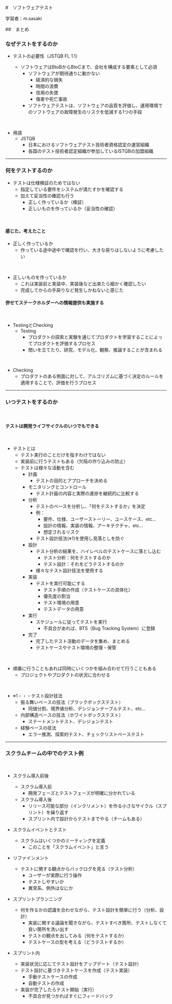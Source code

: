 #　ソフトウェアテスト

学習者：m.sasaki

##　まとめ

### なぜテストをするのか
- テストの必要性（JSTQB FL 1.1）

    - ソフトウェアはBtoBからBtoCまで、会社を構成する要素として必須
        - ソフトウェアが期待通りに動かない
            - 経済的な損失
            - 時間の浪費
            - 信用の失墜
            - 傷害や死亡事故
        - ソフトウェアテストは、ソフトウェアの品質を評価し、運用環境でのソフトウェアの故障発生のリスクを低減する1つの手段

<br>

- 用語
    - JSTQB
        - 日本におけるソフトウェアテスト技術者資格認定の運営組織
        - 各国のテスト技術者認定組織が参加しているISTQBの加盟組織

---

### 何をテストするのか
- テストは仕様検証のためではない
  - 指定している要件をシステムが満たすかを確認する
  - 加えて妥当性の確認も行う
    - 正しく作っているか（検証）
    - 正しいものを作っているか（妥当性の確認）

<br>

#### 感じた、考えたこと

- 正しく作っているか
  - 作っている途中途中で確認を行い、大きな戻りはしないように考慮したい

<br>

- 正しいものを作っているか
  - これは実装前と実装中、実装後など出来たら細かく確認したい
  - 完成してからの手戻りなど発生しかねないと感じた

#### 併せてステークホルダーへの情報提供も実施する

<br>

- TestingとChecking
  - Testing
    - プロダクトの探索と実験を通じてプロダクトを学習することによってプロダクトを評価するプロセス
    - 問いを立てたり、研究、モデル化、観察、推論することが含まれる

<br>

  - Checking
    - プロダクトのある側面に対して、アルゴリズムに基づく決定のルールを適用することで、評価を行うプロセス

---

### いつテストをするのか

<br>

#### テストは開発ライフサイクルのいつでもできる

<br>

- テストとは
  - テスト実行のことだけを指すわけではない
  - 実装前に行うテストもある（欠陥の作り込みの防止）
  - テストは様々な活動を含む
    - 計画
      - テストの目的とアプローチを決める
    - モニタリングとコントロール
      - テスト計画の内容と実際の進捗を継続的に比較する
    - 分析
      - テストのベースを分析し、「何をテストするか」を決定
      - 例：
        - 要件、仕様、ユーザーストーリー、ユースケース、etc...
        - 設計の情報、実装の情報、アーキテクチャ、etc...
        - 想定されるリスク
      - テスト設計技法(※1)を使用し見落としを防ぐ
    - 設計
      - テスト分析の結果を、ハイレベルのテストケースに落とし込む
        - テスト分析：何をテストするのか
        - テスト設計：それをどうテストするのか
      - 様々なテスト設計技法を使用する
    - 実装
      - テストを実行可能にする
        - テスト手順の作成（テストケースの具体化）
        - 優先度の割当
        - テスト環境の用意
        - テストデータの用意
    - 実行
      - スケジュールに従ってテストを実行
        - 不具合があれば、BTS（Bug Tracking System）に登録
    - 完了
      - 完了したテスト活動のデータを集め、まとめる
      - テストケースやテスト環境の整理・保管

<br>

  - 順番に行うこともあれば同時にいくつかを組み合わせて行うこともある
    - プロジェクトやプロダクトの状況に合わせる

<br>

- ※1・・・テスト設計技法
  - 振る舞いベースの技法（ブラックボックステスト）
    - 同値分割、境界値分析、デシジョンテーブルテスト、etc...
  - 内部構造ベースの技法（ホワイトボックステスト）
    - ステートメントテスト、デシジョンテスト
  - 経験ベースの技法
    - エラー推測、探索的テスト、チェックリストベーステスト

---

### スクラムチームの中でのテスト例

<br>

- スクラム導入前後
  - スクラム導入前
    - 開発フェーズとテストフェーズが明確に分かれている
  - スクラム導入後
    - リリース可能な部分（インクリメント）を作る小さなサイクル（スプリント）を繰り返す
    - スプリント内で設計からテストまでやる（チームもある）

- スクラムイベントとテスト
  - スクラムはいくつかのミーティングを定義
    - このことを「スクラムイベント」と言う

- リファインメント
  - テストに関する観点からバックログを見る（テスト分析）
    - ユーザーが実際に行う操作
    - テストしやすいか
    - 異常系、例外はなにか

- スプリントプランニング
  - 何を作るかの認識を合わせながら、テスト設計を簡単に行う（分析、設計）
    - 実装に関する議論を聞きながら、テストすべき箇所、テストしなくて良い箇所を洗い出す
    - テストの観点を出してみる（何をテストするか）
    - テストケースの型を考える（どうテストするか）

- スプリント内
  - 実装状況に応じてテスト設計をアップデート（テスト設計）
  - テスト設計に基づきテストケースを作成（テスト実装）
    - 手動テストケースの作成
    - 自動テストの作成
  - 実装が完了したらテスト開始（実行）
    - 不具合が見つかればすぐにフィードバック